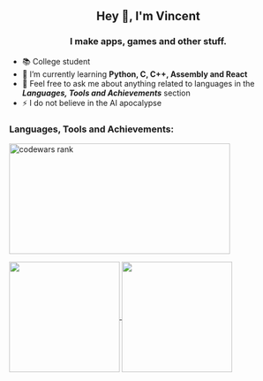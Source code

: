 <h2 align="center">Hey 👋, I'm Vincent</h2>
<h3 align="center">I make apps, games and other stuff.</h3>  

- 📚 College student
- 🌱 I’m currently learning **Python, C, C++, Assembly and React**
- 💬 Feel free to ask me about anything related to languages in the ***Languages, Tools and Achievements*** section
- ⚡ I do not believe in the AI apocalypse

<h3 align="left">Languages, Tools and Achievements:</h3>

<p align="left"> <a href="https://www.codewars.com/users/vincent-bell" target="_blank" rel="noreferrer"/> <img src="https://www.codewars.com/users/vincent-bell/badges/large?logo=false" alt="codewars rank" width="400" height="200"/> </p>

<a href="https://github.com/vincent-bell">
  <img height=200 align="center" src="https://github-readme-stats.vercel.app/api/top-langs/?username=vincent-bell&show_icons=true&theme=tokyonight" />
</a>
<a href="https://github.com/vincent-bell">
  <img height=200 align="center" src="https://github-readme-stats.vercel.app/api?username=vincent-bell&show_icons=true&theme=tokyonight" />
</a>
